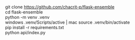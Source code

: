 git clone https://github.com/chacrit-p/flask-ensemble <br/>
cd flask-ensemble <br/>
python -m venv .venv <br/>
windows .venv/Scripts/active | mac source .venv/bin/activate <br/>
pip install -r requirements.txt <br/>
python api/index.py <br/>
